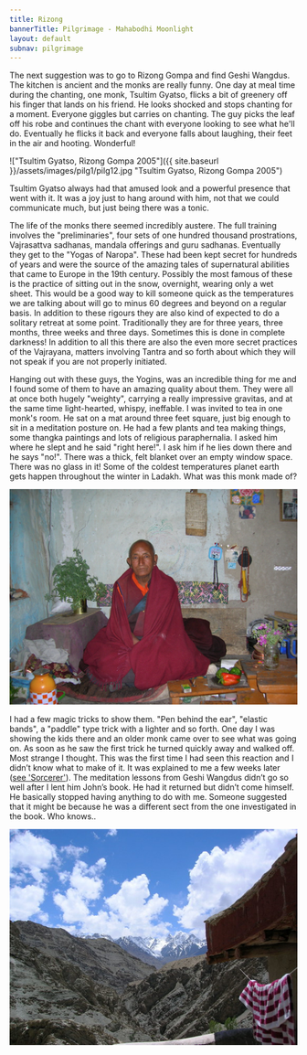 ```yaml
---
title: Rizong
bannerTitle: Pilgrimage - Mahabodhi Moonlight
layout: default
subnav: pilgrimage
---
```


The next suggestion was to go to Rizong Gompa and find Geshi
Wangdus. The kitchen is ancient and the monks are really funny. One
day at meal time during the chanting, one monk, Tsultim Gyatso,
flicks a bit of greenery off his finger that lands on his friend. He
looks shocked and stops chanting for a moment. Everyone giggles but
carries on chanting. The guy picks the leaf off his robe and
continues the chant with everyone looking to see what he'll do.
Eventually he flicks it back and everyone falls about laughing,
their feet in the air and hooting. Wonderful!

!["Tsultim Gyatso, Rizong Gompa 2005"]({{ site.baseurl }}/assets/images/pilg1/pilg12.jpg "Tsultim Gyatso, Rizong Gompa 2005")

Tsultim Gyatso always had that amused look and a powerful presence
that went with it. It was a joy just to hang around with him, not
that we could communicate much, but just being there was a tonic.

The life of the monks there seemed incredibly austere. The full training
involves the "preliminaries", four sets of one hundred thousand prostrations,
Vajrasattva sadhanas, mandala offerings and guru sadhanas. Eventually they get
to the "Yogas of Naropa". These had been kept secret for hundreds of years and
were the source of the amazing tales of supernatural abilities that came to
Europe in the 19th century. Possibly the most famous of these is the practice
of sitting out in the snow, overnight, wearing only a wet sheet. This would be
a good way to kill someone quick as the temperatures we are talking about will
go to minus 60 degrees and beyond on a regular basis. In addition to these
rigours they are also kind of expected to do a solitary retreat at some point.
Traditionally they are for three years, three months, three weeks and three
days. Sometimes this is done in complete darkness! In addition to all this
there are also the even more secret practices of the Vajrayana, matters
involving Tantra and so forth about which they will not speak if you are not
properly initiated. 

Hanging out with these guys, the Yogins, was an incredible
thing for me and I found some of them to have an amazing quality about them.
They were all at once both hugely "weighty", carrying a really impressive
gravitas, and at the same time light-hearted, whispy, ineffable. I was invited
to tea in one monk's room. He sat on a mat around three feet square, just big
enough to sit in a meditation posture on. He had a few plants and tea making
things, some thangka paintings and lots of religious paraphernalia. I asked him
where he slept and he said "right here!". I ask him if he lies down there and
he says "no!". There was a thick, felt blanket over an empty window space.
There was no glass in it! Some of the coldest temperatures planet earth gets
happen throughout the winter in Ladakh. What was this monk made of?

![super-hard yogin](/assets/images/pilg1/dscn0067.jpg)

I had a few magic tricks to show them. "Pen behind the ear", "elastic bands", a
"paddle" type trick with a lighter and so forth. One day I was showing the kids
there and an older monk came over to see what was going on. As soon as he saw
the first trick he turned quickly away and walked off. Most strange I thought.
This was the first time I had seen this reaction and I didn’t know what to make
of it. It was explained to me a few weeks later ([see 'Sorcerer'](/pages/prose/pilgrimage/090-sorcerer.html)). The meditation
lessons from Geshi Wangdus didn’t go so well after I lent him John’s book. He
had it returned but didn’t come himself. He basically stopped having anything
to do with me. Someone suggested that it might be because he was a different
sect from the one investigated in the book. Who knows..

![my towel, the Zanskar range](/assets/images/pilg1/rizong.jpg)
